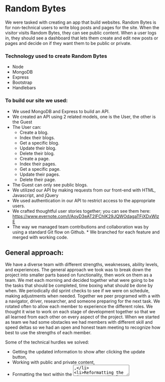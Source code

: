 # Random Bytes

We were tasked with creating an app that build websites.  Random Bytes is for non-technical users to write blog posts and pages for the site. When the visitor visits Random Bytes, they can see public content. When a user logs in, they should see a dashboard that lets them create and edit new posts or pages and decide on if they want them to be public or private.

### Technology used to create Random Bytes
* Node
* MongoDB
* Express
* Bootstrap
* Handlebars

### To build our site we used:
* We used MongoDB and Express to build an API.
* We created an API using 2 related models, one is the User, the other is the Guest
* The User can:
    * Create a blog.
    * Index their blogs.
    * Get a specific blog.
    * Update their blog.
    * Delete their blog.
    * Create a page.
    * Index their pages.
    * Get a specific page.
    * Update their pages.
    * Delete their page.
* The Guest can only see public blogs.
* We utilized  our  API by making requests from our front-end with HTML, Javascript, and jQuery
* We used authentication in our API to restrict access to the appropriate users.
* We crafted thoughtful user stories together; you can see them here: https://www.evernote.com/l/AoyD3eAT2lFChIK29JQWOdagaTFiXDxWIzE
* The way we managed team contributions and collaboration was by using a standard Git flow on Github.
        * We branched for each feature and merged with working code.

## General approach:

We have a diverse team with different strengths, weaknesses, ability levels, and experiences.  The general approach we took was to break down the project into smaller parts based on functionality, then work on them as a team.  We met each morning and decided together what were going to be the tasks that should be completed, time boxing what should be done by when.  We periodically did sprint checks to see if we were on schedule, making adjustments when needed.
Together we peer programed with a with a navigator, driver, researcher, and someone preparing for the next task.  We rotated  often to allow each member to experience the different roles.  We thought it wise to work on each stage of development together so that we all  learned from each other on every aspect of the project.
When we started as team we had some obstacles we had members with different skill and speed deltas so we had an open and honest team meeting to recognize how best to use the strengths of each member.

Some of the technical hurdles we solved:
* Getting the updated information to show after clicking the update button,
* Working with public and private content,
* Formatting the text within the <textarea>,
* Reformatting the timestamp to display YYYY/MM/DD,
* Getting the blogs to display from newest to oldest.

This is the link to our User stories : http://imgur.com/QeySlyN
This is the link to our ERD: http://imgur.com/9uYBda5
This is our app deployment: https://squadcomplex.github.io/team-project-frontend/
This is our link to our back end repo:https://github.com/SquadComplex/squad-complex-project-api
